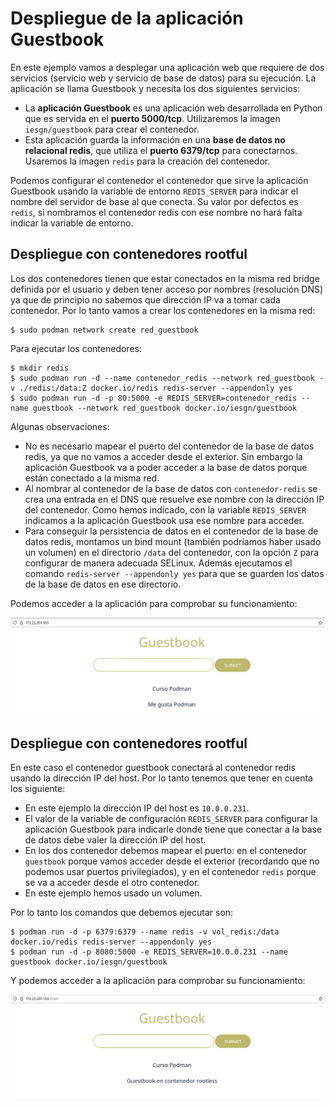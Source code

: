 # Despliegue de la aplicación Guestbook

En este ejemplo vamos a desplegar una aplicación web que requiere de dos servicios (servicio web y servicio de base de datos) para su ejecución. La aplicación se llama Guestbook y necesita los dos siguientes servicios:

* La **aplicación Guestbook** es una aplicación web desarrollada en Python que es servida en el **puerto 5000/tcp**. Utilizaremos la imagen `iesgn/guestbook` para crear el contenedor.
* Esta aplicación guarda la información en una **base de datos no relacional redis**, que utiliza el **puerto 6379/tcp** para conectarnos. Usaremos la imagen `redis` para la creación del contenedor.

Podemos configurar el contenedor el contenedor que sirve la aplicación Guestbook usando la variable de entorno `REDIS_SERVER` para indicar el nombre del servidor de base al que conecta. Su valor por defectos es `redis`, si nombramos el contenedor redis con ese nombre no hará falta indicar la variable de entorno.

## Despliegue con contenedores rootful

Los dos contenedores tienen que estar conectados en la misma red bridge definida por el usuario y deben tener acceso por nombres (resolución DNS) ya que de principio no sabemos que dirección IP va a tomar cada contenedor. Por lo tanto vamos a crear los contenedores en la misma red:

```
$ sudo podman network create red_guestbook
```

Para ejecutar los contenedores:

```
$ mkdir redis
$ sudo podman run -d --name contenedor_redis --network red_guestbook -v ./redis:/data:Z docker.io/redis redis-server --appendonly yes
$ sudo podman run -d -p 80:5000 -e REDIS_SERVER=contenedor_redis --name guestbook --network red_guestbook docker.io/iesgn/guestbook
```

Algunas observaciones:

* No es necesario mapear el puerto del contenedor de la base de datos redis, ya que no vamos a acceder desde el exterior. Sin embargo la aplicación Guestbook va a poder acceder a la base de datos porque están conectado a la misma red.
* Al nombrar al contenedor de la base de datos con `contenedor-redis` se crea una entrada en el DNS que resuelve ese nombre con la dirección IP del contenedor. Como hemos indicado, con la variable `REDIS_SERVER` indicamos a la aplicación Guestbook usa ese nombre para acceder.
* Para conseguir la persistencia de datos en el contenedor de la base de datos redis, montamos un bind mount (también podríamos haber usado un volumen) en el directorio `/data` del contenedor, con la opción `Z` para configurar de manera adecuada SELinux. Además ejecutamos el comando `redis-server --appendonly yes` para que se guarden los datos de la base de datos en ese directorio.

Podemos acceder a la aplicación para comprobar su funcionamiento:

![ ](img/guestbook.png)

## Despliegue con contenedores rootful

En este caso el contenedor guestbook conectará al contenedor redis usando la dirección IP del host. Por lo tanto tenemos que tener en cuenta los siguiente:

* En este ejemplo la dirección IP del host es `10.0.0.231`.
* El valor de la variable de configuración `REDIS_SERVER` para configurar la aplicación Guestbook para indicarle donde tiene que conectar a la base de datos debe valer la dirección IP del host.
* En los dos contenedor debemos mapear el puerto: en el contenedor `guestbook` porque vamos acceder desde el exterior (recordando que no podemos usar puertos privilegiados), y en el contenedor `redis` porque se va a acceder desde el otro contenedor.
* En este ejemplo hemos usado un volumen.

Por lo tanto los comandos que debemos ejecutar son:

```
$ podman run -d -p 6379:6379 --name redis -v vol_redis:/data docker.io/redis redis-server --appendonly yes
$ podman run -d -p 8080:5000 -e REDIS_SERVER=10.0.0.231 --name guestbook docker.io/iesgn/guestbook
```

Y podemos acceder a la aplicación para comprobar su funcionamiento:

![ ](img/guestbook2.png)
